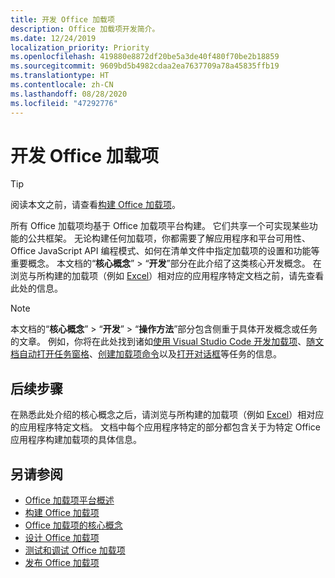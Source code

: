 ```yaml
---
title: 开发 Office 加载项
description: Office 加载项开发简介。
ms.date: 12/24/2019
localization_priority: Priority
ms.openlocfilehash: 419880e8872df20be5a3de40f480f70be2b18859
ms.sourcegitcommit: 9609bd5b4982cdaa2ea7637709a78a45835ffb19
ms.translationtype: HT
ms.contentlocale: zh-CN
ms.lasthandoff: 08/28/2020
ms.locfileid: "47292776"
---
```

# <a name="develop-office-add-ins"></a>开发 Office 加载项

> [!TIP]
> 阅读本文之前，请查看[构建 Office 加载项](../overview/office-add-ins-fundamentals.md)。

所有 Office 加载项均基于 Office 加载项平台构建。 它们共享一个可实现某些功能的公共框架。 无论构建任何加载项，你都需要了解应用程序和平台可用性、Office JavaScript API 编程模式、如何在清单文件中指定加载项的设置和功能等重要概念。 本文档的“**核心概念**” > “**开发**”部分在此介绍了这类核心开发概念。 在浏览与所构建的加载项（例如 [Excel](../excel/index.yml)）相对应的应用程序特定文档之前，请先查看此处的信息。

> [!NOTE]
> 本文档的“**核心概念**” > “**开发**” > “**操作方法**”部分包含侧重于具体开发概念或任务的文章。 例如，你将在此处找到诸如[使用 Visual Studio Code 开发加载项](develop-add-ins-vscode.md)、[随文档自动打开任务窗格](automatically-open-a-task-pane-with-a-document.md)、[创建加载项命令](create-addin-commands.md)以及[打开对话框](dialog-api-in-office-add-ins.md)等任务的信息。

## <a name="next-steps"></a>后续步骤

在熟悉此处介绍的核心概念之后，请浏览与所构建的加载项（例如 [Excel](../excel/index.yml)）相对应的应用程序特定文档。 文档中每个应用程序特定的部分都包含关于为特定 Office 应用程序构建加载项的具体信息。

## <a name="see-also"></a>另请参阅

- [Office 加载项平台概述](../overview/office-add-ins.md)
- [构建 Office 加载项](../overview/office-add-ins-fundamentals.md)
- [Office 加载项的核心概念](../overview/core-concepts-office-add-ins.md)
- [设计 Office 加载项](../design/add-in-design.md)
- [测试和调试 Office 加载项](../testing/test-debug-office-add-ins.md)
- [发布 Office 加载项](../publish/publish.md)
